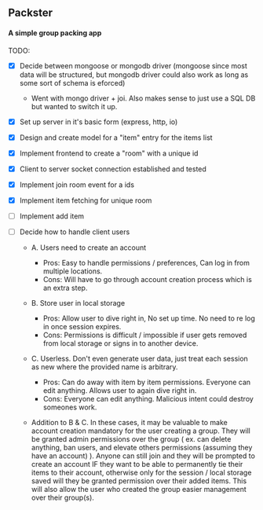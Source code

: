 ## Packster

#### A simple group packing app

TODO:

- [x] Decide between mongoose or mongodb driver (mongoose since most data will be structured, but mongodb driver could also work as long as some sort of schema is eforced)
  - Went with mongo driver + joi. Also makes sense to just use a SQL DB but wanted to switch it up.
- [x] Set up server in it's basic form (express, http, io)
- [x] Design and create model for a "item" entry for the items list
- [x] Implement frontend to create a "room" with a unique id
- [x] Client to server socket connection established and tested
- [x] Implement join room event for a ids
- [x] Implement item fetching for unique room
- [ ] Implement add item
- [ ] Decide how to handle client users

  - A. Users need to create an account
    - Pros: Easy to handle permissions / preferences, Can log in from multiple locations.
    - Cons: Will have to go through account creation process which is an extra step.
  - B. Store user in local storage
    - Pros: Allow user to dive right in, No set up time. No need to re log in once session expires.
    - Cons: Permissions is difficult / impossible if user gets removed from local storage or signs in to another device.
  - C. Userless. Don't even generate user data, just treat each session as new where the provided name is arbitrary.

    - Pros: Can do away with item by item permissions. Everyone can edit anything. Allows user to again dive right in.
    - Cons: Everyone can edit anything. Malicious intent could destroy someones work.

  - Addition to B & C. In these cases, it may be valuable to make account creation mandatory for the user creating a group. They will be granted admin permissions over the group ( ex. can delete anything, ban users, and elevate others permissions (assuming they have an account) ). Anyone can still join and they will be prompted to create an account IF they want to be able to permanently tie their items to their account, otherwise only for the session / local storage saved will they be granted permission over their added items. This will also allow the user who created the group easier management over their group(s).

